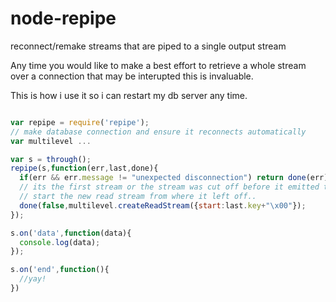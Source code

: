 node-repipe
===========

reconnect/remake streams that are piped to a single output stream

Any time you would like to make a best effort to retrieve a whole stream over a connection that may be interupted this is invaluable.

This is how i use it so i can restart my db server any time. 


```js

var repipe = require('repipe');
// make database connection and ensure it reconnects automatically
var multilevel ...

var s = through();
repipe(s,function(err,last,done){
  if(err && err.message != "unexpected disconnection") return done(err);
  // its the first stream or the stream was cut off before it emitted the end event
  // start the new read stream from where it left off..
  done(false,multilevel.createReadStream({start:last.key+"\x00"});
});

s.on('data',function(data){
  console.log(data);
});

s.on('end',function(){
  //yay!
})


```
